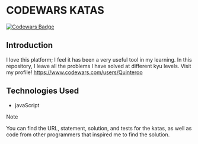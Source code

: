 # CODEWARS KATAS  

[![Codewars Badge](https://www.codewars.com/users/Quinteroo/badges/large)](https://www.codewars.com/users/quinteroo)


## Introduction
I love this platform; I feel it has been a very useful tool in my learning.
In this repository, I leave all the problems I have solved at different kyu levels.
Visit my profile! https://www.codewars.com/users/Quinteroo


## Technologies Used
- javaScript

>[!NOTE]
> You can find the URL, statement, solution, and tests for the katas, as well as code from other programmers that inspired me to find the solution.


